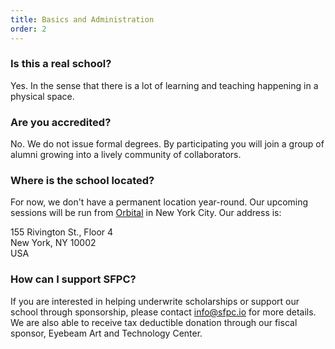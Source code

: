 ```yaml
---
title: Basics and Administration
order: 2
---
```


### Is this a real school?

Yes. In the sense that there is a lot of learning and teaching happening in a physical space.

### Are you accredited?

No. We do not issue formal degrees. By participating you will join a group of alumni growing into a lively community of collaborators.

### Where is the school located?

For now, we don't have a permanent location year-round. Our upcoming sessions will be run from [Orbital](http://orbitalnyc.com/) in New York City.  Our address is: 

155 Rivington St., Floor 4  
New York, NY 10002  
USA

### How can I support SFPC?

If you are interested in helping underwrite scholarships or support our school through sponsorship, please contact info@sfpc.io for more details. We are also able to receive tax deductible donation through our fiscal sponsor, Eyebeam Art and Technology Center.